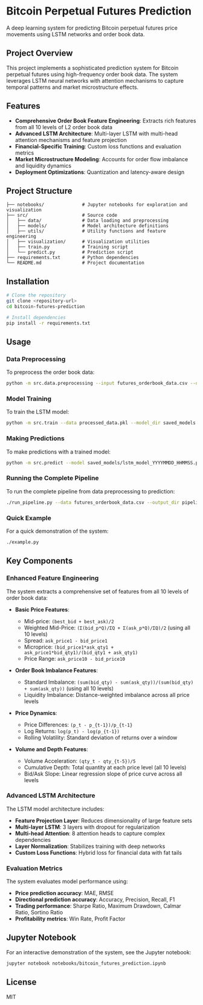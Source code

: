 # Bitcoin Perpetual Futures Prediction

A deep learning system for predicting Bitcoin perpetual futures price movements using LSTM networks and order book data.

## Project Overview

This project implements a sophisticated prediction system for Bitcoin perpetual futures using high-frequency order book data. The system leverages LSTM neural networks with attention mechanisms to capture temporal patterns and market microstructure effects.

## Features

- **Comprehensive Order Book Feature Engineering**: Extracts rich features from all 10 levels of L2 order book data
- **Advanced LSTM Architecture**: Multi-layer LSTM with multi-head attention mechanisms and feature projection
- **Financial-Specific Training**: Custom loss functions and evaluation metrics
- **Market Microstructure Modeling**: Accounts for order flow imbalance and liquidity dynamics
- **Deployment Optimizations**: Quantization and latency-aware design

## Project Structure

```
├── notebooks/              # Jupyter notebooks for exploration and visualization
├── src/                    # Source code
│   ├── data/               # Data loading and preprocessing
│   ├── models/             # Model architecture definitions
│   ├── utils/              # Utility functions and feature engineering
│   ├── visualization/      # Visualization utilities
│   ├── train.py            # Training script
│   └── predict.py          # Prediction script
├── requirements.txt        # Python dependencies
└── README.md               # Project documentation
```

## Installation

```bash
# Clone the repository
git clone <repository-url>
cd bitcoin-futures-prediction

# Install dependencies
pip install -r requirements.txt
```

## Usage

### Data Preprocessing

To preprocess the order book data:

```bash
python -m src.data.preprocessing --input futures_orderbook_data.csv --output processed_data.pkl --sequence_length 100 --prediction_horizon 1
```

### Model Training

To train the LSTM model:

```bash
python -m src.train --data processed_data.pkl --model_dir saved_models --epochs 100 --batch_size 512
```

### Making Predictions

To make predictions with a trained model:

```bash
python -m src.predict --model saved_models/lstm_model_YYYYMMDD_HHMMSS.pth --data futures_orderbook_data.csv --output_dir prediction_results
```

### Running the Complete Pipeline

To run the complete pipeline from data preprocessing to prediction:

```bash
./run_pipeline.py --data futures_orderbook_data.csv --output_dir pipeline_results --epochs 100
```

### Quick Example

For a quick demonstration of the system:

```bash
./example.py
```

## Key Components

### Enhanced Feature Engineering

The system extracts a comprehensive set of features from all 10 levels of order book data:

- **Basic Price Features**:
  - Mid-price: `(best_bid + best_ask)/2`
  - Weighted Mid-Price: `(Σ(bid_p*Q)/ΣQ + Σ(ask_p*Q)/ΣQ)/2` (using all 10 levels)
  - Spread: `ask_price1 - bid_price1`
  - Microprice: `(bid_price1*ask_qty1 + ask_price1*bid_qty1)/(bid_qty1 + ask_qty1)`
  - Price Range: `ask_price10 - bid_price10`

- **Order Book Imbalance Features**:
  - Standard Imbalance: `(sum(bid_qty) - sum(ask_qty))/(sum(bid_qty) + sum(ask_qty))` (using all 10 levels)
  - Liquidity Imbalance: Distance-weighted imbalance across all price levels

- **Price Dynamics**:
  - Price Differences: `(p_t - p_{t-1})/p_{t-1}`
  - Log Returns: `log(p_t) - log(p_{t-1})`
  - Rolling Volatility: Standard deviation of returns over a window

- **Volume and Depth Features**:
  - Volume Acceleration: `(qty_t - qty_{t-5})/5`
  - Cumulative Depth: Total quantity at each price level (all 10 levels)
  - Bid/Ask Slope: Linear regression slope of price curve across all levels

### Advanced LSTM Architecture

The LSTM model architecture includes:

- **Feature Projection Layer**: Reduces dimensionality of large feature sets
- **Multi-layer LSTM**: 3 layers with dropout for regularization
- **Multi-head Attention**: 8 attention heads to capture complex dependencies
- **Layer Normalization**: Stabilizes training with deep networks
- **Custom Loss Functions**: Hybrid loss for financial data with fat tails

### Evaluation Metrics

The system evaluates model performance using:

- **Price prediction accuracy**: MAE, RMSE
- **Directional prediction accuracy**: Accuracy, Precision, Recall, F1
- **Trading performance**: Sharpe Ratio, Maximum Drawdown, Calmar Ratio, Sortino Ratio
- **Profitability metrics**: Win Rate, Profit Factor

## Jupyter Notebook

For an interactive demonstration of the system, see the Jupyter notebook:

```bash
jupyter notebook notebooks/bitcoin_futures_prediction.ipynb
```

## License

MIT
